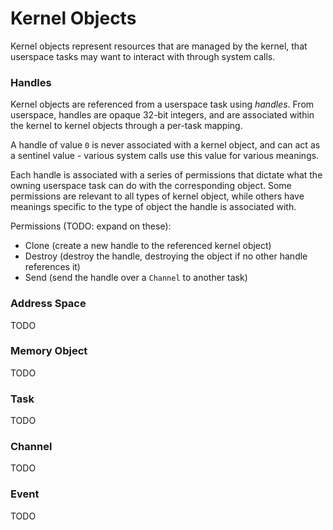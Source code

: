 # Kernel Objects
Kernel objects represent resources that are managed by the kernel, that userspace tasks may want to interact with
through system calls.

### Handles
Kernel objects are referenced from a userspace task using *handles*. From userspace, handles are opaque 32-bit
integers, and are associated within the kernel to kernel objects through a per-task mapping.

A handle of value `0` is never associated with a kernel object, and can act as a sentinel value - various system
calls use this value for various meanings.

Each handle is associated with a series of permissions that dictate what the owning userspace task can do with
the corresponding object. Some permissions are relevant to all types of kernel object, while others have meanings
specific to the type of object the handle is associated with.

Permissions (TODO: expand on these):
- Clone (create a new handle to the referenced kernel object)
- Destroy (destroy the handle, destroying the object if no other handle references it)
- Send (send the handle over a `Channel` to another task)

### Address Space
TODO

### Memory Object
TODO

### Task
TODO

### Channel
TODO

### Event
TODO